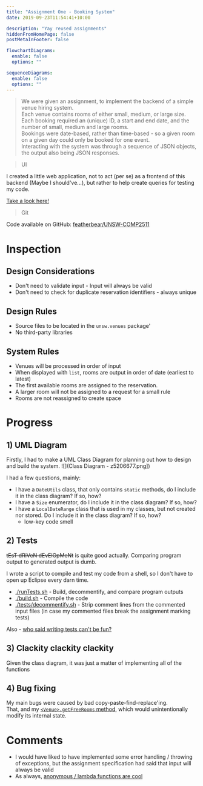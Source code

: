 ```yaml
---
title: "Assignment One - Booking System"
date: 2019-09-23T11:54:41+10:00

description: "Yay reused assignments"
hiddenFromHomePage: false
postMetaInFooter: false

flowchartDiagrams:
  enable: false
  options: ""

sequenceDiagrams:
  enable: false
  options: ""
---
```


> We were given an assignment, to implement the backend of a simple venue hiring system.  
> Each venue contains rooms of either small, medium, or large size.  
> Each booking required an (unique) ID, a start and end date, and the number of small, medium and large rooms.  
> Bookings were date-based, rather than time-based - so a given room on a given day could only be booked for one event.  
> Interacting with the system was through a sequence of JSON objects, the output also being JSON responses.

> UI

I created a little web application, not to act (per se) as a frontend of this backend (Maybe I should've...), but rather to help create queries for testing my code.

[Take a look here!](https://featherbear.github.io/UNSW-COMP2511-Helper)

> Git

Code available on GitHub: [featherbear/UNSW-COMP2511](https://github.com/featherbear/UNSW-COMP2511/tree/master/Assignments/assign1)

# Inspection

## Design Considerations

- Don't need to validate input - Input will always be valid
- Don't need to check for duplicate reservation identifiers - always unique

## Design Rules

- Source files to be located in the `unsw.venues` package'
- No third-party libraries

## System Rules

- Venues will be processed in order of input
- When displayed with `list`, rooms are output in order of date (earliest to latest)
- The first available rooms are assigned to the reservation.
- A larger room will not be assigned to a request for a small rule
- Rooms are not reassigned to create space

# Progress

## 1) UML Diagram

Firstly, I had to make a UML Class Diagram for planning out how to design and build the system.
![](Class Diagram - z5206677.png])

I had a few questions, mainly:

- I have a `DateUtils` class, that only contains `static` methods, do I include it in the class diagram? If so, how?
- I have a `Size` enumerator, do I include it in the class diagram? If so, how?
- I have a `LocalDateRange` class that is used in my classes, but not created nor stored. Do I include it in the class diagram? If so, how?
  - low-key code smell

## 2) Tests

<s>tEsT dRiVeN dEvElOpMeNt</s> is quite good actually. Comparing program output to generated output is dumb.

I wrote a script to compile and test my code from a shell, so I don't have to open up Eclipse every darn time.

- [./runTests.sh](https://github.com/featherbear/UNSW-COMP2511/blob/master/Assignments/assign1/runTests.sh) - Build, decommentify, and compare program outputs
- [./build.sh](https://github.com/featherbear/UNSW-COMP2511/blob/master/Assignments/assign1/build.sh) - Compile the code
- [./tests/decommentify.sh](https://github.com/featherbear/UNSW-COMP2511/blob/master/Assignments/assign1/tests/decommentify.sh) - Strip comment lines from the commented input files (in case my commented files break the assignment marking tests)

Also - [who said writing tests can't be fun?](https://github.com/featherbear/UNSW-COMP2511/blob/master/Assignments/assign1/tests/input6.commented.json)

## 3) Clackity clackity clackity

Given the class diagram, it was just a matter of implementing all of the functions

## 4) Bug fixing

My main bugs were caused by bad copy-paste-find-replace'ing.  
That, and my [`<Venue>.getFreeRooms` method](https://github.com/featherbear/UNSW-COMP2511/blob/master/Assignments/assign1/src/unsw/venues/Venue.java#L250-L267), which would unintentionally modify its internal state.

# Comments

- I would have liked to have implemented some error handling / throwing of exceptions, but the assignment specification had said that input will always be valid
- As always, [anonymous / lambda functions are cool](https://github.com/featherbear/UNSW-COMP2511/blob/master/Assignments/assign1/src/unsw/venues/Venue.java#L206)
